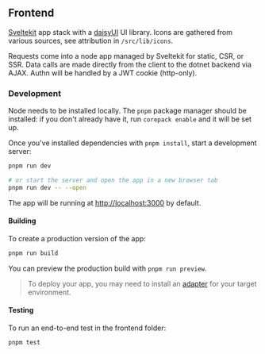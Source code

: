 ## Frontend

[Sveltekit](https://kit.svelte.dev) app stack with a [daisyUI](https://daisyui.com) UI library.  Icons are gathered from various sources, see attribution in `/src/lib/icons`.

Requests come into a node app managed by Sveltekit for static, CSR, or SSR.  Data calls are made directly from the client to the dotnet backend via AJAX.  Authn will be handled by a JWT cookie (http-only).

### Development

Node needs to be installed locally. The `pnpm` package manager should be installed: if you don't already have it, run `corepack enable` and it will be set up.

Once you've installed dependencies with `pnpm install`, start a development server:

```bash
pnpm run dev

# or start the server and open the app in a new browser tab
pnpm run dev -- --open
```

The app will be running at [http://localhost:3000](http://localhost:3000) by default.

#### Building

To create a production version of the app:

```bash
pnpm run build
```

You can preview the production build with `pnpm run preview`.

> To deploy your app, you may need to install an [adapter](https://kit.svelte.dev/docs/adapters) for your target environment.

#### Testing

To run an end-to-end test in the frontend folder:

```bash
pnpm test
```
